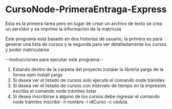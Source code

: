 # CursoNode-PrimeraEntraga-Express
Esta es la primera tarea pero en lugar de crear un archivo de texto se crea un servidor y se imprime la información de la matricula


Este programa está basado en dos historias de usuario, la primera es para generar una lista de cursos y la segunda para ver detalladamente los cursos y poder matricularse

--Instrucciones para ejecutar este programa--

1. Estando dentro de la carpeta del proyecto instalar la librería yargs de la forma npm install yargs
2. Si desea ver el listado de cursos solo ejecute el comando node trámites
3. Si desea ver el listado de cursos con intervalo de tiempo en la impresión escriba el comando node trámites listar
4. Si desea inscribirse a alguno de los cursos debe ingresar el comando node trámites inscribir -n nombre -i idCurso -c cédula.
